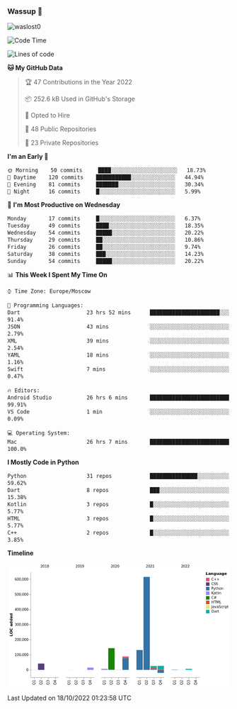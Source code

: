 ### Wassup 👋

<p align="left"> <img src="https://komarev.com/ghpvc/?username=waslost0" alt="waslost0" /></p>

<!--START_SECTION:waka-->
![Code Time](http://img.shields.io/badge/Code%20Time-1%2C638%20hrs%2044%20mins-blue)

![Lines of code](https://img.shields.io/badge/From%20Hello%20World%20I%27ve%20Written-1%20Million%20lines%20of%20code-blue)

**🐱 My GitHub Data** 

> 🏆 47 Contributions in the Year 2022
 > 
> 📦 252.6 kB Used in GitHub's Storage 
 > 
> 💼 Opted to Hire
 > 
> 📜 48 Public Repositories 
 > 
> 🔑 23 Private Repositories  
 > 
**I'm an Early 🐤** 

```text
🌞 Morning    50 commits     ████░░░░░░░░░░░░░░░░░░░░░   18.73% 
🌆 Daytime    120 commits    ███████████░░░░░░░░░░░░░░   44.94% 
🌃 Evening    81 commits     ███████░░░░░░░░░░░░░░░░░░   30.34% 
🌙 Night      16 commits     █░░░░░░░░░░░░░░░░░░░░░░░░   5.99%

```
📅 **I'm Most Productive on Wednesday** 

```text
Monday       17 commits     █░░░░░░░░░░░░░░░░░░░░░░░░   6.37% 
Tuesday      49 commits     ████░░░░░░░░░░░░░░░░░░░░░   18.35% 
Wednesday    54 commits     █████░░░░░░░░░░░░░░░░░░░░   20.22% 
Thursday     29 commits     ██░░░░░░░░░░░░░░░░░░░░░░░   10.86% 
Friday       26 commits     ██░░░░░░░░░░░░░░░░░░░░░░░   9.74% 
Saturday     38 commits     ███░░░░░░░░░░░░░░░░░░░░░░   14.23% 
Sunday       54 commits     █████░░░░░░░░░░░░░░░░░░░░   20.22%

```


📊 **This Week I Spent My Time On** 

```text
⌚︎ Time Zone: Europe/Moscow

💬 Programming Languages: 
Dart                     23 hrs 52 mins      ██████████████████████░░░   91.4% 
JSON                     43 mins             ░░░░░░░░░░░░░░░░░░░░░░░░░   2.79% 
XML                      39 mins             ░░░░░░░░░░░░░░░░░░░░░░░░░   2.54% 
YAML                     18 mins             ░░░░░░░░░░░░░░░░░░░░░░░░░   1.16% 
Swift                    7 mins              ░░░░░░░░░░░░░░░░░░░░░░░░░   0.47%

🔥 Editors: 
Android Studio           26 hrs 6 mins       █████████████████████████   99.91% 
VS Code                  1 min               ░░░░░░░░░░░░░░░░░░░░░░░░░   0.09%

💻 Operating System: 
Mac                      26 hrs 7 mins       █████████████████████████   100.0%

```

**I Mostly Code in Python** 

```text
Python                   31 repos            ███████████████░░░░░░░░░░   59.62% 
Dart                     8 repos             ███░░░░░░░░░░░░░░░░░░░░░░   15.38% 
Kotlin                   3 repos             █░░░░░░░░░░░░░░░░░░░░░░░░   5.77% 
HTML                     3 repos             █░░░░░░░░░░░░░░░░░░░░░░░░   5.77% 
C++                      2 repos             █░░░░░░░░░░░░░░░░░░░░░░░░   3.85%

```


**Timeline**

![Chart not found](https://raw.githubusercontent.com/waslost0/waslost0/master/charts/bar_graph.png) 


 Last Updated on 18/10/2022 01:23:58 UTC
<!--END_SECTION:waka-->

